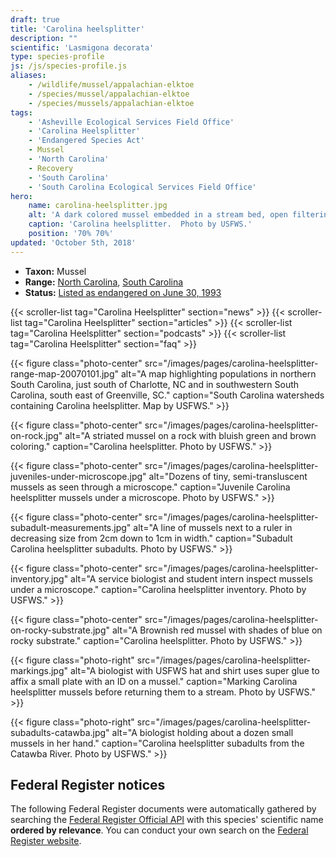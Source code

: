 ```yaml
---
draft: true
title: 'Carolina heelsplitter'
description: ""
scientific: 'Lasmigona decorata'
type: species-profile
js: /js/species-profile.js
aliases:
    - /wildlife/mussel/appalachian-elktoe
    - /species/mussel/appalachian-elktoe
    - /species/mussels/appalachian-elktoe
tags:
    - 'Asheville Ecological Services Field Office'
    - 'Carolina Heelsplitter'
    - 'Endangered Species Act'
    - Mussel
    - 'North Carolina'
    - Recovery
    - 'South Carolina'
    - 'South Carolina Ecological Services Field Office'
hero:
    name: carolina-heelsplitter.jpg
    alt: 'A dark colored mussel embedded in a stream bed, open filtering water.'
    caption: 'Carolina heelsplitter.  Photo by USFWS.'
    position: '70% 70%'
updated: 'October 5th, 2018'
---
```


- **Taxon:** Mussel
- **Range:** [North Carolina](/north-carolina), [South Carolina](/south-carolina)
- **Status:** [Listed as endangered on June 30, 1993](https://ecos.fws.gov/docs/federal_register/fr2323.pdf)

{{< scroller-list tag="Carolina Heelsplitter" section="news" >}}
{{< scroller-list tag="Carolina Heelsplitter" section="articles" >}}
{{< scroller-list tag="Carolina Heelsplitter" section="podcasts" >}}
{{< scroller-list tag="Carolina Heelsplitter" section="faq" >}}

{{< figure class="photo-center" src="/images/pages/carolina-heelsplitter-range-map-20070101.jpg" alt="A map highlighting populations in northern South Carolina, just south of Charlotte, NC and in southwestern South Carolina, south east of Greenville, SC." caption="South Carolina watersheds containing Carolina heelsplitter. Map by USFWS." >}}

{{< figure class="photo-center" src="/images/pages/carolina-heelsplitter-on-rock.jpg" alt="A striated mussel on a rock with bluish green and brown coloring." caption="Carolina heelsplitter. Photo by USFWS." >}}

{{< figure class="photo-center" src="/images/pages/carolina-heelsplitter-juveniles-under-microscope.jpg" alt="Dozens of tiny, semi-transluscent mussels as seen through a microscope." caption="Juvenile Carolina heelsplitter mussels under a microscope. Photo by USFWS." >}}

{{< figure class="photo-center" src="/images/pages/carolina-heelsplitter-subadult-measurements.jpg" alt="A line of mussels next to a ruler in decreasing size from 2cm down to 1cm in width." caption="Subadult Carolina heelsplitter subadults. Photo by USFWS." >}}

{{< figure class="photo-center" src="/images/pages/carolina-heelsplitter-inventory.jpg" alt="A service biologist and student intern inspect mussels under a microscope." caption="Carolina heelsplitter inventory. Photo by USFWS." >}}

{{< figure class="photo-center" src="/images/pages/carolina-heelsplitter-on-rocky-substrate.jpg" alt="A Brownish red mussel with shades of blue on rocky substrate." caption="Carolina heelsplitter. Photo by USFWS." >}}

{{< figure class="photo-right" src="/images/pages/carolina-heelsplitter-markings.jpg" alt="A biologist with USFWS hat and shirt uses super glue to affix a small plate with an ID on a mussel." caption="Marking Carolina heelsplitter mussels before returning them to a stream. Photo by USFWS." >}}

{{< figure class="photo-right" src="/images/pages/carolina-heelsplitter-subadults-catawba.jpg" alt="A biologist holding about a dozen small mussels in her hand." caption="Carolina heelsplitter subadults from the Catawba River. Photo by USFWS." >}}

## Federal Register notices

The following Federal Register documents were automatically gathered by searching the [Federal Register Official API](https://www.federalregister.gov/blog/learn/developers) with this species' scientific name **ordered by relevance**. You can conduct your own search on the [Federal Register website](https://www.federalregister.gov/articles/search).